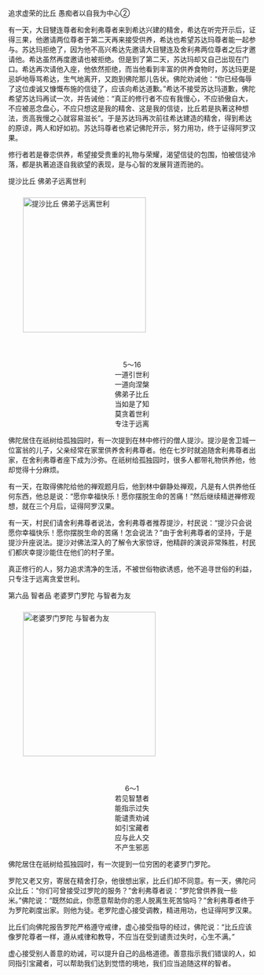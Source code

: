 追求虚荣的比丘 愚痴者以自我为中心②

有一天，大目犍连尊者和舍利弗尊者来到希达兴建的精舍，希达在听完开示后，证得三果，他邀请两位尊者于第二天再来接受供养，希达也希望苏达玛尊者能一起参与。苏达玛拒绝了，因为他不高兴希达先邀请大目犍连及舍利弗两位尊者之后才邀请他。希达虽然再度邀请也被拒绝。但是到了第二天，苏达玛却又自己出现在门口。希达再次请他入座，他依然拒绝，而当他看到丰富的供养食物时，苏达玛更是忌妒地辱骂希达，生气地离开，又跑到佛陀那儿告状。佛陀劝诫他：“你已经侮辱了这位虔诚又慷慨布施的信徒了，应该向希达道歉。”希达不接受苏达玛道歉，佛陀希望苏达玛再试一次，并告诫他：“真正的修行者不应有我慢心，不应骄傲自大，不应被恶念盘心，不应只想这是我的精舍、这是我的信徒，比丘若是执著这种想法，贡高我慢之心就容易滋长”。于是苏达玛再次前往希达建造的精舍，得到希达的原谅，两人和好如初。苏达玛尊者也紧记佛陀开示，努力用功，终于证得阿罗汉果。

修行者若是眷恋供养，希望接受贵重的礼物与荣耀，渴望信徒的包围，怕被信徒冷落，都是执著追逐自我欲望的表现，是与心智的发展背道而驰的。



提沙比丘 佛弟子远离世利


<div class="e2">
<img src="images/fjj-27-1.gif" width="250" height="275" hspace="30" vspace="10" align="middle" alt="提沙比丘 佛弟子远离世利"/>
<div>
<p>&nbsp;</p> <p></p> <p align="center"> 5～16<br>
 一道引世利<br>
 一道向涅槃<br>
 佛弟子比丘<br>
 当如是了知<br>
 莫贪着世利<br>
 专注于远离</p>
</div>
</div>

佛陀居住在祇树给孤独园时，有一次提到在林中修行的僧人提沙。提沙是舍卫城一位富翁的儿子，父亲经常在家里供养舍利弗尊者。他在七岁时就追随舍利弗尊者出家，在舍利弗尊者座下成为沙弥。在祇树给孤独园时，很多人都带礼物供养他，他却觉得十分麻烦。

有一天，在取得佛陀给他的禅观题月后，他到林中僻静处禅观，凡是有人供养他任何东西，他总是说：“愿你幸福快乐！愿你摆脱生命的苦痛！”然后继续精迸禅修观想，就在三个月后，证得阿罗汉果。

有一天，村民们请舍利弗尊者说法，舍利弗尊者推荐提沙，村民说：“提沙只会说愿你幸福快乐！愿你摆脱生命的苦痛！怎会说法？”由于舍利弗尊者的坚持，于是提沙升座说法。提沙对佛法深入的了解令大家惊讶，他精辟的演说非常殊胜，村民们都庆幸提沙能住在他们的村子里。

真正修行的人，努力追求清净的生活，不被世俗物欲诱惑，他不追寻世俗的利益，只专注于远离贪爱世利。



第六品 智者品 老婆罗门罗陀 与智者为友


<div class="e2">
<img src="images/fjj-27-2.gif" width="270" height="294" hspace="30" vspace="10" align="middle" alt="老婆罗门罗陀 与智者为友"/>
<div>
<p>&nbsp;</p> <p></p> <p align="center"> 6～1<br>
 若见智慧者<br>
 能指示过失<br>
 能谴责劝诫<br>
 如引宝藏者<br>
 应与此人交<br>
 不产生邪恶</p>
</div>
</div>

佛陀居住在祇树给孤独园时，有一次提到一位穷困的老婆罗门罗陀。

罗陀又老又穷，寄居在精舍打杂，他很想出家，比丘们却不同意。有一天，佛陀问众比丘：“你们可曾接受过罗陀的服务？”舍利弗尊者说：“罗陀曾供养我一些米。”佛陀说：“既然如此，你愿意帮助你的恩人脱离生死苦恼吗？”舍利弗尊者终于为罗陀剃度出家。则他为徒。老罗陀虚心接受调教，精进用功，也证得阿罗汉果。

比丘们向佛陀报告罗陀严格遵守戒律，虚心接受指导的经过，佛陀说：“比丘应该像罗陀尊者一样，遵从戒律和教导，不应当在受到谴责过失时，心生不满。”

虚心接受别人善意的劝诫，可以提升自己的品格道德。善意指示我们错误的人，如同指引宝藏者，可以帮助我们达到觉悟的境地，我们应当追随这样的智者。
